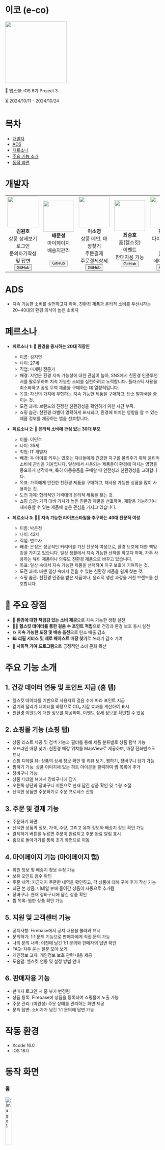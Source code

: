 # 이코 (e-co)
<div>
  <img src="https://github.com/user-attachments/assets/8541537f-8f2d-4b7f-9316-9bdf60cfc04d" width="200" />
</div>

🦁 앱스쿨: iOS 6기 Project 3

⏳ 2024/10/11 - 2024/10/24

# 목차
- [개발자](#개발자)
- [ADS](#ads)
- [페르소나](#페르소나)
- [주요 기능 소개](#주요-기능-소개)
- [동작 화면](#동작-화면)
  
# 개발자
<div>
  <table>
    <tr>
      <td align="center">
        <img src="https://github.com/KimLips.png" width="100" />
        <br/>
        <strong>김원호</strong><br/>
        상품 상세보기<br>로그인<br>문의하기작성 및 답변<br/>
        <a href="https://https://github.com/KimLips"><button>GitHub</button></a>
      </td>
      <td align="center">
        <img src="https://github.com/ActDine.png" width="100" />
        <br/>
        <strong>배문성</strong><br/>
        마이페이지<br>배송지관리<br><br/>
        <a href="https://github.com/ActDine"><button>GitHub</button></a>
      </td>
       <td align="center">
        <img src="https://github.com/Leesooooyoung.png" width="100" />
        <br/>
        <strong>이소영</strong><br/>
        상품 메인, 매장찾기<br>주문결제<br>주문결제상세<br/>
        <a href="https://github.com/Leesooooyoung"><button>GitHub</button></a>
      </td>
       <td align="center">
        <img src="https://github.com/sts06017.png" width="100" />
        <br/>
        <strong>최승호</strong><br/>
        홈(헬스킷)<br>이벤트<br>판매자용 기능<br/>
        <a href="https://github.com/sts06017"><button>GitHub</button></a>
      </td>
      <td align="center">
        <img src="https://github.com/IUCyH.png" width="100" />
        <br/>
        <strong>홍재민</strong><br/>
        파이어베이스 연동<br>풀스텍<br>데이터 관리<br/>
        <a href="https://github.com/IUCyH"><button>GitHub</button></a>
      </td>
      <td align="center">
        <img src="https://github.com/InyoungTechit.png" width="100" />
        <br/>
        <strong>황인영</strong><br/>
        PM<br>마이페이지<br>주문내역<br/>
        <a href="https://github.com/InyoungTechit"><button>GitHub</button></a>
      </td>
    </tr>
  </table>
</div>

# ADS
- 지속 가능한 소비를 실천하고자 하며, 친환경 제품과 윤리적 소비를 우선시하는 20~40대의 환경 의식이 높은 소비자

# 페르소나

- **페르소나 1: 🌱 환경을 중시하는 20대 직장인**

  - 이름: 김지연
  - 나이: 27세
  - 직업: 마케팅 전문가
  - 배경: 지연은 환경 지속 가능성에 대한 관심이 높아, SNS에서 친환경 인플루언서를 팔로우하며 지속 가능한 소비를 실천하려고 노력합니다. 플라스틱 사용을 최소화하고 공정 무역 제품을 구매하는 데 열정적입니다.
  - 목표: 자신의 가치에 부합하는 지속 가능한 제품을 구매하고, 탄소 발자국을 줄이는 것.
  - 도전 과제: 브랜드의 진정한 친환경성을 확인하기 위한 시간 부족.
  - 쇼핑 습관: 친환경 라벨이 명확하게 표시되고, 환경에 미치는 영향을 알 수 있는 제품 정보를 제공하는 앱을 선호합니다.

- **페르소나 2: 👶 윤리적 소비에 관심 있는 30대 부모**

  - 이름: 이민호
  - 나이: 35세
  - 직업: IT 개발자
  - 배경: 두 아이를 키우는 민호는 자녀들에게 건강한 지구를 물려주기 위해 윤리적 소비에 관심을 기울입니다. 일상에서 사용되는 제품들이 환경에 미치는 영향을 중요하게 생각하며, 특히 아동용품을 구매할 때 안전성과 친환경성을 고려합니다.
  - 목표: 가족에게 안전한 친환경 제품을 구매하고, 재사용 가능한 상품을 많이 사용하는 것.
  - 도전 과제: 합리적인 가격대의 윤리적 제품을 찾는 것.
  - 쇼핑 습관: 가격 대비 가치가 높은 친환경 제품을 선호하며, 재활용 가능하거나 재사용할 수 있는 제품에 높은 관심을 가지고 있습니다.

- **페르소나 3: 👩‍⚖️ 지속 가능한 라이프스타일을 추구하는 40대 전문직 여성**

  - 이름: 박은정
  - 나이: 42세
  - 직업: 변호사
  - 배경: 은정은 성공적인 커리어를 가진 전문직 여성으로, 환경 보호에 대한 책임감을 가지고 있습니다. 일상 생활에서 지속 가능한 선택을 하고자 하며, 자주 사용하는 뷰티 제품이나 의류도 친환경 제품으로 바꾸고 있습니다.
  - 목표: 일상 속에서 지속 가능한 제품을 선택하여 지구 보호에 기여하는 것.
  - 도전 과제: 바쁜 일상 속에서 믿을 수 있는 친환경 제품을 쉽게 찾는 것.
  - 쇼핑 습관: 친환경 인증을 받은 제품이나, 윤리적 생산 과정을 거친 브랜드를 선호합니다.
 
# 🚀 주요 장점
- 🌿 **환경에 대한 책임감 있는 소비 제공**으로 지속 가능한 생활 실천  
- 🏃‍♂️ **헬스킷 데이터를 통한 걸음 수 포인트 적립**으로 건강과 환경 보호 동시 실천  
- ♻️ **지속 가능한 포장 및 배송 옵션**으로 탄소 배출 감소  
- 🛍️ **리필 서비스 및 제로 웨이스트 매장 찾기**로 쓰레기 감소 기여  
- 🤝 **사회적 기여 프로그램**으로 긍정적인 소비 문화 확산  

# 주요 기능 소개
## 1. 건강 데이터 연동 및 포인트 지급 (홈 탭)
- 헬스킷 데이터를 기반으로 사용자의 걸음 수에 따라 포인트 지급
-	걷기와 달리기 데이터를 바탕으로 CO₂ 저감 효과를 계산하여 표시
-	친환경 이벤트에 대한 정보를 제공하며, 이벤트 상세 정보를 확인할 수 있음

## 2. 쇼핑몰 기능 (쇼핑 탭)

-	상품 리스트 제공 및 검색 기능과 필터를 통해 제품 분류별로 상품 탐색 가능
-	오프라인 매장 찾기: 친환경 매장 위치를 MapView로 제공하며, 매장 전화번호도 표시
-	쇼핑 디테일 뷰: 상품의 상세 정보 확인 및 리뷰 보기, 찜하기, 장바구니 담기 가능
-	찜하기 기능: 상품 이미지에 있는 하트 아이콘을 클릭하여 찜 목록에 추가
-	장바구니 기능:
-	상품 디테일 뷰에서 장바구니에 담기
-	오른쪽 상단의 장바구니 버튼으로 현재 담긴 상품 확인 및 수량 조절
-	선택한 상품만 주문하기로 주문 프로세스 진행

## 3. 주문 및 결제 기능

-	주문하기 화면:
-	선택한 상품의 정보, 가격, 수량, 그리고 유저 정보와 배송지 정보 확인 가능
-	결제하기 버튼을 누르면 주문이 완료되고 주문 완료 알림 표시
-	홈으로 돌아가기를 통해 초기 화면으로 이동

## 4. 마이페이지 기능 (마이페이지 탭)

-	회원 정보 및 배송지 정보 수정 가능
-	보유 포인트 점수 확인
-	주문 내역: 지금까지 주문한 내역을 확인하고, 각 상품에 대해 구매 후기 작성 가능
-	최근 본 상품: 디테일 뷰에 들어간 상품이 자동으로 추가됨
-	장바구니: 현재 장바구니에 담긴 상품 확인
-	찜 목록: 찜한 상품 확인 가능

## 5. 지원 및 고객센터 기능

-	공지사항: Firebase에서 공지 내용을 불러와 표시
-	문의하기: 1:1 문의 기능으로 판매자에게 직접 문의 가능
-	나의 문의 내역: 이전에 남긴 1:1 문의와 판매자의 답변 확인
-	FAQ: 자주 묻는 질문 모아 보기
-	개인정보 고지: 개인정보 보호 관련 내용 제공
-	도움말: 헬스킷 연동 및 설정 방법 안내

## 6. 판매자용 기능

-	판매자 로그인 시 홈 뷰가 변경됨
-	상품 등록: Firebase에 상품을 등록하여 쇼핑몰에 노출 가능
-	주문 관리: (미완성) 주문 상태를 관리하는 화면 제공
-	문의 답변: 소비자가 남긴 1:1 문의에 답변 가능

# 작동 환경
- Xcode 16.0
- iOS 18.0

# 동작 화면
### 홈
<div>
  <img src="https://github.com/user-attachments/assets/b61d8679-2ae2-46e0-a750-2273565bc3b0" style="width: 20%;" alt="Image 1">
</div>

### 스토어
<div>
  <img src="https://github.com/user-attachments/assets/e591979a-15da-40be-aa95-c8983ee64994" style="width: 20%;" alt="Image 2">  
  <img src="https://github.com/user-attachments/assets/753dd41d-c62f-4dcd-b8d6-e5f7e45ecd73" style="width: 20%;" alt="Image 3">
  <img src="https://github.com/user-attachments/assets/597f34a2-c4ba-4f90-ac90-aaef1fbbb877" style="width: 20%;" alt="Image 5">
</div>

### 결제
<div>
  <img src="https://github.com/user-attachments/assets/53747c91-dffa-455d-add0-89401a465ecc" style="width: 20%;" alt="Image 5">
  <img src="https://github.com/user-attachments/assets/de2039db-4817-475a-a6ea-5ecd84838a21" style="width: 20%;" alt="Image 4">
</div>

### 마이페이지
<div>
  
  #### 회원정보
  <img src="https://github.com/user-attachments/assets/37ef8404-7322-4936-b0f7-b3399363e888" style="width: 20%;" alt="Image 2">  
  <img src="https://github.com/user-attachments/assets/00bb8059-a009-42a8-9fd7-cdd828b67281" style="width: 20%;" alt="Image 2">
  <img src="https://github.com/user-attachments/assets/08b4000d-88ea-46db-a425-91806e9593b6" style="width: 20%;" alt="Image 2">  
    <p></p>
  
  #### 주문상세
  <img src="https://github.com/user-attachments/assets/06c1eb7f-b13a-4089-b443-bad1edba9977" style="width: 20%;" alt="Image 2">  
  <img src="https://github.com/user-attachments/assets/8dde38e3-0e74-4ea2-bcf4-ce3127ad5ef4" style="width: 20%;" alt="Image 2"> 
    <p></p>
    
  #### 최근 본 상품
  <img src="https://github.com/user-attachments/assets/5490c093-9cb4-4c2f-ad87-a849e1d23a11" style="width: 20%;" alt="Image 2"> 
    <p></p>

  #### 찜목록
  <img src="https://github.com/user-attachments/assets/21096df4-646b-4886-8682-2cb01b45972d" style="width: 20%;" alt="Image 2">
</div>

### 로그인
<div>
  <img src="https://github.com/user-attachments/assets/bc2c1f7d-cda0-4355-b496-37d31deafe6c" style="width: 20%;" alt="Image 2">  
  <img src="https://github.com/user-attachments/assets/66024011-7156-4983-a1ee-66aceb1740da" style="width: 20%;" alt="Image 2">  
</div>


# 라이선스
Licensed under the [MIT](LICENSE) license.
